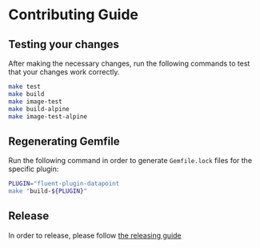 # Contributing Guide

## Testing your changes

After making the necessary changes, run the following commands to test that your changes work correctly.

```sh
make test
make build
make image-test
make build-alpine
make image-test-alpine
```

## Regenerating Gemfile

Run the following command in order to generate `Gemfile.lock` files for the specific plugin:

```bash
PLUGIN="fluent-plugin-datapoint
make "build-${PLUGIN}"
```

## Release

In order to release, please follow [the releasing guide](./docs/release.md)
